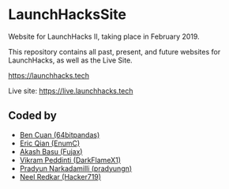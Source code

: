 # LaunchHacksSite

Website for LaunchHacks II, taking place in February 2019.

This repository contains all past, present, and future websites for LaunchHacks, as well as the Live Site.

https://launchhacks.tech

Live site: https://live.launchhacks.tech

## Coded by
 - [Ben Cuan (64bitpandas)](https://github.com/dbqeo)
 - [Eric Qian (EnumC)](https://github.com/EnumC)
 - [Akash Basu (Fujax)](https://github.com/Fujax)
 - [Vikram Peddinti (DarkFlameX1)](https://github.com/DarkFlameX1)
 - [Pradyun Narkadamilli (pradyungn)](https://github.com/pradyungn)
 - [Neel Redkar (Hacker719)](https://github.com/Hacker719)
